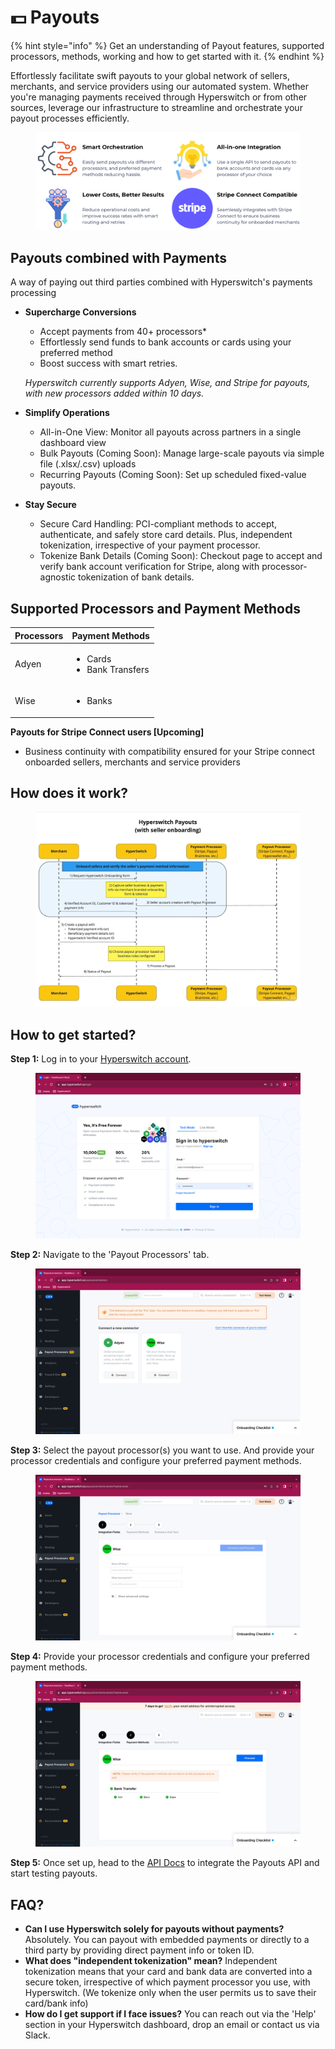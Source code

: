 # 💵 Payouts

{% hint style="info" %}
Get an understanding of Payout features, supported processors, methods, working and how to get started with it.
{% endhint %}

Effortlessly facilitate swift payouts to your global network of sellers, merchants, and service providers using our automated system. Whether you're managing payments received through Hyperswitch or from other sources, leverage our infrastructure to streamline and orchestrate your payout processes efficiently.

<figure><img src="../.gitbook/assets/payouts.png" alt=""><figcaption></figcaption></figure>

## Payouts combined with Payments

A way of paying out third parties combined with Hyperswitch's payments processing

*   **Supercharge Conversions**

    * Accept payments from 40+ processors\*
    * Effortlessly send funds to bank accounts or cards using your preferred method
    * Boost success with smart retries.

    _Hyperswitch currently supports Adyen, Wise, and Stripe for payouts, with new processors added within 10 days._
* **Simplify Operations**
  * All-in-One View: Monitor all payouts across partners in a single dashboard view
  * Bulk Payouts (Coming Soon): Manage large-scale payouts via simple file (.xlsx/.csv) uploads
  * Recurring Payouts (Coming Soon): Set up scheduled fixed-value payouts.
* **Stay Secure**
  * Secure Card Handling: PCI-compliant methods to accept, authenticate, and safely store card details. Plus, independent tokenization, irrespective of your payment processor.
  * Tokenize Bank Details (Coming Soon): Checkout page to accept and verify bank account verification for Stripe, along with processor-agnostic tokenization of bank details.

## Supported Processors and Payment Methods

| Processors | Payment Methods                                |
| ---------- | ---------------------------------------------- |
| Adyen      | <ul><li>Cards</li><li>Bank Transfers</li></ul> |
| Wise       | <ul><li>Banks</li></ul>                        |

**Payouts for Stripe Connect users \[Upcoming]**

* Business continuity with compatibility ensured for your Stripe connect onboarded sellers, merchants and service providers

## How does it work?

<figure><img src="../.gitbook/assets/payouts_swimlane.png" alt=""><figcaption></figcaption></figure>

## How to get started?

**Step 1:** Log in to your [Hyperswitch account](https://app.hyperswitch.io/login).

<figure><img src="../.gitbook/assets/step1-payouts.png" alt=""><figcaption></figcaption></figure>

**Step 2:** Navigate to the 'Payout Processors' tab.

<figure><img src="../.gitbook/assets/step2-payouts.png" alt=""><figcaption></figcaption></figure>

**Step 3:** Select the payout processor(s) you want to use. And provide your processor credentials and configure your preferred payment methods.

<figure><img src="../.gitbook/assets/step3-payouts.png" alt=""><figcaption></figcaption></figure>

**Step 4:** Provide your processor credentials and configure your preferred payment methods.&#x20;

<figure><img src="../.gitbook/assets/step4-payouts.png" alt=""><figcaption></figcaption></figure>

**Step 5:** Once set up, head to the [API Docs](https://api-reference.hyperswitch.io/api-reference/payouts/payouts--create) to integrate the Payouts API and start testing payouts.

## FAQ?

* **Can I use Hyperswitch solely for payouts without payments?** Absolutely. You can payout with embedded payments or directly to a third party by providing direct payment info or token ID.
* **What does "independent tokenization" mean?** Independent tokenization means that your card and bank data are converted into a secure token, irrespective of which payment processor you use, with Hyperswitch. (We tokenize only when the user permits us to save their card/bank info)
* **How do I get support if I face issues?** You can reach out via the 'Help' section in your Hyperswitch dashboard, drop an email or contact us via Slack.

